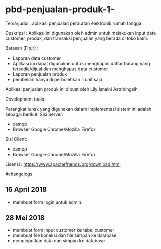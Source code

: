 # pbd-penjualan-produk-1-

Tema/judul : aplikasi penjualan peralatan elektronik rumah tangga

Deskripsi : Aplikasi ini digunakan oleh admin untuk melakukan input data customer, produk, dan transaksi penjualan yang berada      di toko kami. 

Batasan (Fitur) :
- Laporan data customer 
- Aplikasi ini dapat digunakan untuk menghapus daftar barang yang tersedia/dijual dan menghapus data customer
- Laporan penjualan produk
- pembelian hanya di perbolehkan 1 unit saja 

Aplikasi penjualan produk ini dibuat oleh Lily Isnaini Astriningsih

Development tools :

Perangkat lunak yang digunakan dalam implementasi sistem ini adalah sebagai berikut.
 Sisi Server: 
- xampp 
- Browser Google Chrome/Mozilla Firefox 

Sisi Client: 
- xampp
- Browser Google Chrome/Mozilla Firefox

Lisensi :
https://www.apachefriends.org/download.html

#changelogs

## 16 April 2018

- membuat form login untuk admin 

## 28 Mei 2018

- membuat form input customer ke tabel customer
- membuat file koneksi dan file simpan ke database 
- menginputkan data dan simpan ke database




